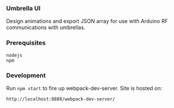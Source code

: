 ### Umbrella UI

Design animations and export JSON array for use with Arduino RF communications with umbrellas.

### Prerequisites
```
nodejs
npm
```

### Development
Run `npm start` to fire up webpack-dev-server. Site is hosted on:
```
http://localhost:8888/webpack-dev-server/
```
